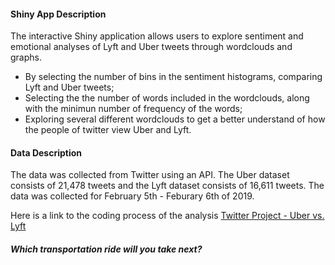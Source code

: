 #### **Shiny App Description**
The interactive Shiny application allows users to explore sentiment and emotional analyses of Lyft and Uber tweets through wordclouds and graphs. 


* By selecting the number of bins in the sentiment histograms, comparing Lyft and Uber tweets;
* Selecting the the number of words included in the wordclouds, along with the minimun number of frequency of the words;
* Exploring several different wordclouds to get a better understand of how the people of twitter view Uber and Lyft.


####  **Data Description**
The data was collected from Twitter using an API. The Uber dataset consists of 21,478 tweets and the Lyft dataset consists of 16,611 tweets. The data was collected for February 5th - Feburary 6th of 2019.

Here is a link to the coding process of the analysis [Twitter Project - Uber vs. Lyft ](http://rpubs.com/baylogan/473395)

##### Which transportation ride will you take next?

